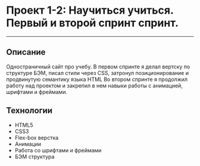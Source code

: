 # Проект 1-2: Научиться учиться. Первый и второй спринт спринт.
---
## Описание
Одностраничный сайт про учебу.
В первом спринте я делал вертску по структуре БЭМ, писал стили через CSS, затронул позиционирование и продвинутую семантику языка HTML
Во втором спринте я продолжил работу над проектом и закрепил в нем навыки работы с анимацией, шрифтами и фреймами.

## Технологии
* HTML5
* CSS3
* Flex-box верстка
* Анимации
* Работа со шрифтами и фреймами
* БЭМ структура
